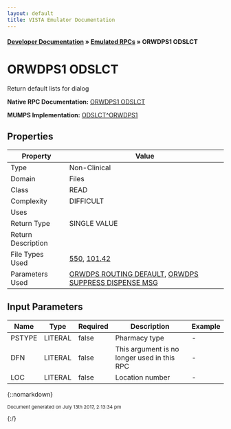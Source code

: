 ```yaml
---
layout: default
title: VISTA Emulator Documentation
---
```


#### [Developer Documentation](../index) &#187; [Emulated RPCs](TableOfContents) &#187; ORWDPS1 ODSLCT<br/>
# ORWDPS1 ODSLCT

Return default lists for dialog

**Native RPC Documentation:** [ORWDPS1 ODSLCT](../VISTARPC/ORWDPS1_ODSLCT)

**MUMPS Implementation:** [ODSLCT^ORWDPS1](http://code.osehra.org/dox/Routine_ORWDPS1_source.html)

## Properties

Property | Value
--- | ---
Type | Non-Clinical
Domain | Files
Class | READ
Complexity | DIFFICULT
Uses | 
Return Type | SINGLE VALUE
Return Description | 
File Types Used | [550](../VDM/Cmop_System-550), [101.42](../VDM/Order_Urgency-101_42)
Parameters Used | [ORWDPS ROUTING DEFAULT](../Parameters/ORWDPS_ROUTING_DEFAULT), [ORWDPS SUPPRESS DISPENSE MSG](../Parameters/ORWDPS_SUPPRESS_DISPENSE_MSG)


## Input Parameters

Name | Type | Required | Description | Example
--- | --- | --- | --- | ---
PSTYPE | LITERAL | false | Pharmacy type | -
DFN | LITERAL | false | This argument is no longer used in this RPC | -
LOC | LITERAL | false | Location number | -

{::nomarkdown} <br/><p style="font-size: 11px">Document generated on July 13th 2017, 2:13:34 pm</p>{:/}